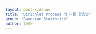```yaml
---
layout: post-sidenav
title: "Dirichlet Process 의 다른 활용법"
group: "Bayesian Statistics"
author: 임성빈
---
```

